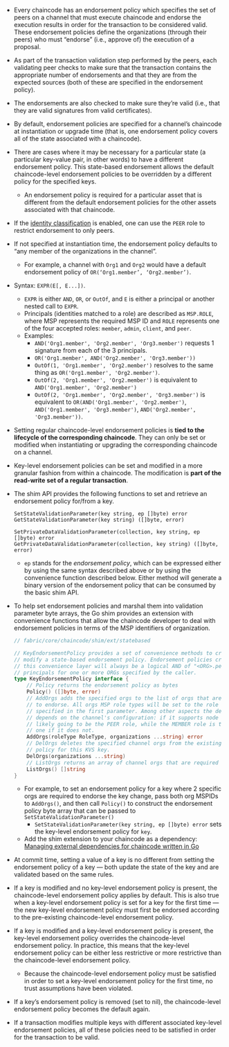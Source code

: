 <!-- https://hyperledger-fabric.readthedocs.io/en/release-1.4/endorsement-policies.html -->

- Every chaincode has an endorsement policy which specifies the set of peers on a channel that must execute chaincode and endorse the execution results in order for the transaction to be considered valid. These endorsement policies define the organizations (through their peers) who must “endorse” (i.e., approve of) the execution of a proposal.
- As part of the transaction validation step performed by the peers, each validating peer checks to make sure that the transaction contains the appropriate number of endorsements and that they are from the expected sources (both of these are specified in the endorsement policy). 
- The endorsements are also checked to make sure they’re valid (i.e., that they are valid signatures from valid certificates).
- By default, endorsement policies are specified for a channel’s chaincode at instantiation or upgrade time (that is, one endorsement policy covers all of the state associated with a chaincode).
- There are cases where it may be necessary for a particular state (a particular key-value pair, in other words) to have a different endorsement policy. This state-based endorsement allows the default chaincode-level endorsement policies to be overridden by a different policy for the specified keys.
    - An endorsement policy is required for a particular asset that is different from the default endorsement policies for the other assets associated with that chaincode.
- If the [identity classification](https://hyperledger-fabric.readthedocs.io/en/release-1.4/msp.html#identity-classification) is enabled, one can use the `PEER` role to restrict endorsement to only peers.
- If not specified at instantiation time, the endorsement policy defaults to “any member of the organizations in the channel”. 
    - For example, a channel with `Org1` and `Org2` would have a default endorsement policy of `OR(‘Org1.member’, ‘Org2.member’)`.
- Syntax: `EXPR(E[, E...])`.
    - `EXPR` is either `AND`, `OR`, or `OutOf`, and `E` is either a principal or another nested call to `EXPR`.
    - Principals (identities matched to a role) are described as `MSP.ROLE`, where MSP represents the required MSP ID and `ROLE` represents one of the four accepted roles: `member`, `admin`, `client`, and `peer`.
    - Examples:
        - `AND('Org1.member', 'Org2.member', 'Org3.member')` requests 1 signature from each of the 3 principals.
        - `OR('Org1.member', AND('Org2.member', 'Org3.member'))`
        - `OutOf(1, 'Org1.member', 'Org2.member')` resolves to the same thing as `OR('Org1.member', 'Org2.member')`.
        - `OutOf(2, 'Org1.member', 'Org2.member')` is equivalent to `AND('Org1.member', 'Org2.member')`
        - `OutOf(2, 'Org1.member', 'Org2.member', 'Org3.member')` is equivalent to `OR(AND('Org1.member', 'Org2.member')`, `AND('Org1.member', 'Org3.member')`, `AND('Org2.member', 'Org3.member'))`.
- Setting regular chaincode-level endorsement policies is **tied to the lifecycle of the corresponding chaincode**. They can only be set or modified when instantiating or upgrading the corresponding chaincode on a channel.
- Key-level endorsement policies can be set and modified in a more granular fashion from within a chaincode. The modification is **part of the read-write set of a regular transaction**.
- The shim API provides the following functions to set and retrieve an endorsement policy for/from a key.
	
    ```
    SetStateValidationParameter(key string, ep []byte) error
    GetStateValidationParameter(key string) ([]byte, error)

    SetPrivateDataValidationParameter(collection, key string, ep []byte) error
    GetPrivateDataValidationParameter(collection, key string) ([]byte, error)
    ```

    - `ep` stands for the *endorsement policy*, which can be expressed either by using the same syntax described above or by using the convenience function described below. Either method will generate a binary version of the endorsement policy that can be consumed by the basic shim API.
- To help set endorsement policies and marshal them into validation parameter byte arrays, the Go shim provides an extension with convenience functions that allow the chaincode developer to deal with endorsement policies in terms of the MSP identifiers of organization.
	
    ```go
    // fabric/core/chaincode/shim/ext/statebased

    // KeyEndorsementPolicy provides a set of convenience methods to create and
    // modify a state-based endorsement policy. Endorsement policies created by
    // this convenience layer will always be a logical AND of "<ORG>.peer"
    // principals for one or more ORGs specified by the caller.
    type KeyEndorsementPolicy interface {
        // Policy returns the endorsement policy as bytes
        Policy() ([]byte, error)
        // AddOrgs adds the specified orgs to the list of orgs that are required
        // to endorse. All orgs MSP role types will be set to the role that is
        // specified in the first parameter. Among other aspects the desired role
        // depends on the channel's configuration: if it supports node OUs, it is
        // likely going to be the PEER role, while the MEMBER role is the suited
        // one if it does not.
        AddOrgs(roleType RoleType, organizations ...string) error
        // DelOrgs deletes the specified channel orgs from the existing key-level endorsement
        // policy for this KVS key.
        DelOrgs(organizations ...string)
        // ListOrgs returns an array of channel orgs that are required to endorse changes
        ListOrgs() []string
    }
    ```

    - For example, to set an endorsement policy for a key where 2 specific orgs are required to endorse the key change, pass both org MSPIDs to `AddOrgs()`, and then call `Policy()` to construct the endorsement policy byte array that can be passed to `SetStateValidationParameter()`
        - `SetStateValidationParameter(key string, ep []byte) error` sets the key-level endorsement policy for `key`.
    - Add the shim extension to your chaincode as a dependency: [Managing external dependencies for chaincode written in Go](https://hyperledger-fabric.readthedocs.io/en/release-1.4/chaincode4ade.html#vendoring)
- At commit time, setting a value of a key is no different from setting the endorsement policy of a key — both update the state of the key and are validated based on the same rules.
- If a key is modified and no key-level endorsement policy is present, the chaincode-level endorsement policy applies by default. This is also true when a key-level endorsement policy is set for a key for the first time — the new key-level endorsement policy must first be endorsed according to the pre-existing chaincode-level endorsement policy.
- If a key is modified and a key-level endorsement policy is present, the key-level endorsement policy overrides the chaincode-level endorsement policy. In practice, this means that the key-level endorsement policy can be either less restrictive or more restrictive than the chaincode-level endorsement policy. 
    - Because the chaincode-level endorsement policy must be satisfied in order to set a key-level endorsement policy for the first time, no trust assumptions have been violated.
- If a key’s endorsement policy is removed (set to nil), the chaincode-level endorsement policy becomes the default again.
- If a transaction modifies multiple keys with different associated key-level endorsement policies, all of these policies need to be satisfied in order for the transaction to be valid.